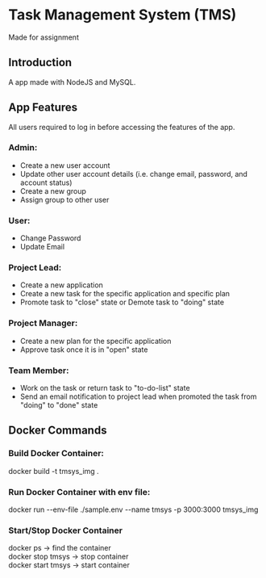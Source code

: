 # Task Management System (TMS)
Made for assignment

<h2>Introduction</h2>
A app made with NodeJS and MySQL.

<h2>App Features</h2>

All users required to log in before accessing the features of the app.

<h3>Admin:</h3>
<ul>
    <li>Create a new user account</li>
    <li>Update other user account details (i.e. change email, password, and account status)</li>
    <li>Create a new group</li>
    <li>Assign group to other user</li>
</ul>

<h3>User:</h3>
<ul>
    <li>Change Password</li>
    <li>Update Email</li>
</ul>

<h3>Project Lead:</h3>
<ul>
    <li>Create a new application</li>
    <li>Create a new task for the specific application and specific plan</li>
    <li>Promote task to "close" state or Demote task to "doing" state</li>
</ul>

<h3>Project Manager:</h3>
<ul>
    <li>Create a new plan for the specific application</li>
    <li>Approve task once it is in "open" state</li>
</ul>

<h3>Team Member:</h3>
<ul>
    <li>Work on the task or return task to "to-do-list" state</li>
    <li>Send an email notification to project lead when promoted the task from "doing" to "done" state</li>
</ul>

<h2>Docker Commands</h2>

<h3>Build Docker Container:</h3>
docker build -t tmsys_img .

<h3>Run Docker Container with env file:</h3>
docker run --env-file ./sample.env --name tmsys -p 3000:3000 tmsys_img

<h3>Start/Stop Docker Container</h3>
docker ps -> find the container <br/>
docker stop tmsys -> stop container <br/>
docker start tmsys -> start container 